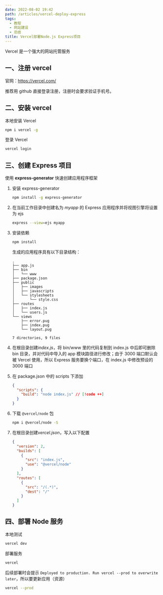 ```yaml
---
date: 2022-08-02 19:42
path: /articles/vercel-deploy-express
tags:
  - 教程
  - 网站建设
  - 总结
title: Vercel部署Node.js Express项目
---
```


Vercel 是一个强大的网站托管服务

<!--more-->

## 一、注册 vercel

官网：https://vercel.com/

推荐用 github 直接登录注册，注册时会要求验证手机号。

## 二、安装 vercel

本地安装 Vercel

```bash
npm i vercel -g
```

登录 Vercel

```bash
vercel login
```

## 三、创建 Express 项目

使用 **express-generator** 快速创建应用程序框架

1. 安装 express-generator

   ```bash
   npm install -g express-generator
   ```

2. 在当前工作目录中创建名为 _myapp_ 的 Express 应用程序并将视图引擎将设置为 ejs

   ```bash
   express --view=ejs myapp
   ```

3. 安装依赖

   ```bash
   npm install
   ```

   生成的应用程序具有以下目录结构：

   ```text
   .
   ├── app.js
   ├── bin
   │   └── www
   ├── package.json
   ├── public
   │   ├── images
   │   ├── javascripts
   │   └── stylesheets
   │       └── style.css
   ├── routes
   │   ├── index.js
   │   └── users.js
   └── views
       ├── error.pug
       ├── index.pug
       └── layout.pug

   7 directories, 9 files
   ```

4. 在根目录创建*index.js*，将 bin/www 里的代码复制到 index.js 中后即可删除 bin 目录，并对代码中导入的 app 模块路径进行修改；由于 3000 端口默认会被 Vercel 使用，所以 Express 服务要换个端口，在 index.js 中修改预设的 3000 端口
5. 在 package.json 中的 scripts 下添加

    ```json [package.json]
    {
      "scripts": {
        "build": "node index.js" // [!code ++]
      }
    }
    ```

6. 下载 `@vercel/node` 包

   ```bash
   npm i @vercel/node -S
   ```

7. 在根目录创建*vercel.json*，写入以下配置

   ```json [vercel.json]
   {
     "version": 2,
     "builds": [
       {
         "src": "index.js",
         "use": "@vercel/node"
       }
     ],
     "routes": [
       {
         "src": "/(.*)",
         "dest": "/"
       }
     ]
   }
   ```

## 四、部署 Node 服务

本地测试

```bash
vercel dev
```

部署服务

```bash
vercel
```

后续部署时会提示 `Deployed to production. Run vercel --prod to overwrite later`，所以要更新应用（资源）

```bash
vercel --prod
```
